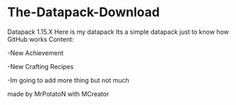 # The-Datapack-Download
Datapack 1.15.X
Here is my datapack
Its a simple datapack just to know how GitHub works
Content:

-New Achievement

-New Crafting Recipes






-Im going to add more thing but not much


made by MrPotatoN with MCreator
